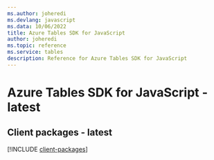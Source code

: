 ```yaml
---
ms.author: joheredi
ms.devlang: javascript
ms.data: 10/06/2022
title: Azure Tables SDK for JavaScript
author: joheredi
ms.topic: reference
ms.service: tables
description: Reference for Azure Tables SDK for JavaScript
---
```

# Azure Tables SDK for JavaScript - latest

## Client packages - latest
[!INCLUDE [client-packages](tables-client-index.md)]
